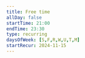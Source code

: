 ```yaml
---
title: Free time
allDay: false
startTime: 21:00
endTime: 23:30
type: recurring
daysOfWeek: [S,F,R,W,U,T,M]
startRecur: 2024-11-15
---
```

